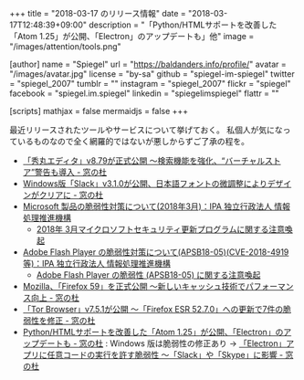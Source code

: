 +++
title = "2018-03-17 のリリース情報"
date =  "2018-03-17T12:48:39+09:00"
description = "「Python/HTMLサポートを改善した「Atom 1.25」が公開、「Electron」のアップデートも」他"
image = "/images/attention/tools.png"

[author]
  name      = "Spiegel"
  url       = "https://baldanders.info/profile/"
  avatar    = "/images/avatar.jpg"
  license   = "by-sa"
  github    = "spiegel-im-spiegel"
  twitter   = "spiegel_2007"
  tumblr    = ""
  instagram = "spiegel_2007"
  flickr    = "spiegel"
  facebook  = "spiegel.im.spiegel"
  linkedin  = "spiegelimspiegel"
  flattr    = ""

[scripts]
  mathjax = false
  mermaidjs = false
+++

最近リリースされたツールやサービスについて挙げておく。
私個人が気になっているものなので全く網羅的ではないが悪しからずご了承の程を。

- [「秀丸エディタ」v8.79が正式公開 ～検索機能を強化、“バーチャルストア”警告も導入 - 窓の杜](https://forest.watch.impress.co.jp/docs/news/1111079.html)
- [Windows版「Slack」v3.1.0が公開、日本語フォントの微調整によりデザインがクリアに - 窓の杜](https://forest.watch.impress.co.jp/docs/news/1110915.html)
- [Microsoft 製品の脆弱性対策について(2018年3月)：IPA 独立行政法人 情報処理推進機構](https://www.ipa.go.jp/security/ciadr/vul/20180314-ms.html)
    - [2018年 3月マイクロソフトセキュリティ更新プログラムに関する注意喚起](http://www.jpcert.or.jp/at/2018/at180011.html)
- [Adobe Flash Player の脆弱性対策について(APSB18-05)(CVE-2018-4919等)：IPA 独立行政法人 情報処理推進機構](https://www.ipa.go.jp/security/ciadr/vul/20180314-adobeflashplayer.html)
    - [Adobe Flash Player の脆弱性 (APSB18-05) に関する注意喚起](http://www.jpcert.or.jp/at/2018/at180010.html)
- [Mozilla、「Firefox 59」を正式公開 ～新しいキャッシュ技術でパフォーマンス向上 - 窓の杜](https://forest.watch.impress.co.jp/docs/news/1111408.html)
- [「Tor Browser」v7.5.1が公開 ～「Firefox ESR 52.7.0」への更新で7件の脆弱性を修正 - 窓の杜](https://forest.watch.impress.co.jp/docs/news/1111488.html)
- [Python/HTMLサポートを改善した「Atom 1.25」が公開、「Electron」のアップデートも - 窓の杜](https://forest.watch.impress.co.jp/docs/news/1112116.html) : Windows 版は脆弱性の修正あり → [「Electron」アプリに任意コードの実行を許す脆弱性 ～「Slack」や「Skype」に影響 - 窓の杜](https://forest.watch.impress.co.jp/docs/news/1103480.html)

